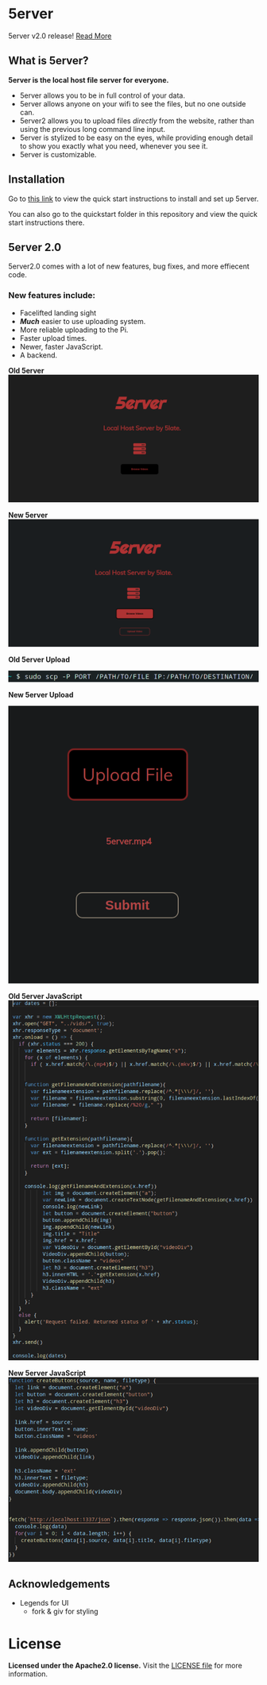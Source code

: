 # 5erver

5erver v2.0 release! [Read More](https://github.com/5late/5erver#5erver-20)

## What is 5erver?

**5erver is the local host file server for everyone.**

- 5erver allows you to be in full control of your data.
- 5erver allows anyone on your wifi to see the files, but no one outside can.
- 5erver2 allows you to upload files *directly* from the website, rather than using the previous long command line input.
- 5erver is stylized to be easy on the eyes, while providing enough detail to show you exactly what you need, whenever you see it. 
- 5erver is customizable.

## Installation

Go to [this link](https://drive.google.com/file/d/1wv_pCZj_63F5YdekDLOGboFvkIPzhw7Z/view?usp=sharing) to view the quick start instructions to install and set up 5erver.

You can also go to the quickstart folder in this repository and view the quick start instructions there.

## 5erver 2.0

5erver2.0 comes with a lot of new features, bug fixes, and more effiecent code.

### New features include:
- Facelifted landing sight
- ***Much*** easier to use uploading system.
- More reliable uploading to the Pi.
- Faster upload times.
- Newer, faster JavaScript.
- A backend.

**Old 5erver**
![Old 5erver](./imgs/old5erver.png)

**New 5erver**
![New 5erver](./imgs/new5erver.png)

**Old 5erver Upload**

![Old 5erver upload](./imgs/old5erverupload.png)

**New 5erver Upload**

![New 5erver Upload](./imgs/new5erverupload.png)

**Old 5erver JavaScript**
![Old 5erver JavaScript](./imgs/old5erverjs.png)

**New 5erver JavaScript**
![New 5erver JavaScript](./imgs/new5erverjs.png)
## Acknowledgements

- Legends for UI
    - fork & giv for styling

# License

**Licensed under the Apache2.0 license.**
Visit the [LICENSE file](LICENSE) for more information.